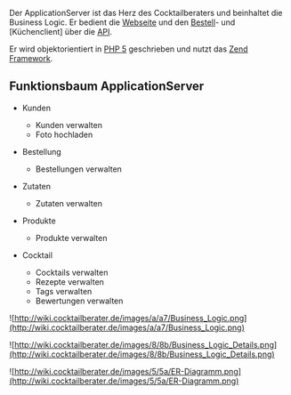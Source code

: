 Der ApplicationServer ist das Herz des Cocktailberaters und beinhaltet die Business Logic. Er bedient die [Webseite](Webseite.md) und den [Bestell](Bestellclient.md)- und [Küchenclient] über die [API](API.md).

Er wird objektorientiert in [PHP 5](http://www.php.net) geschrieben und nutzt das [Zend Framework](http://framework.zend.com/).

## Funktionsbaum ApplicationServer ##
  * Kunden
    * Kunden verwalten
    * Foto hochladen

  * Bestellung
    * Bestellungen verwalten

  * Zutaten
    * Zutaten verwalten

  * Produkte
    * Produkte verwalten

  * Cocktail
    * Cocktails verwalten
    * Rezepte verwalten
    * Tags verwalten
    * Bewertungen verwalten

![http://wiki.cocktailberater.de/images/a/a7/Business_Logic.png](http://wiki.cocktailberater.de/images/a/a7/Business_Logic.png)

![http://wiki.cocktailberater.de/images/8/8b/Business_Logic_Details.png](http://wiki.cocktailberater.de/images/8/8b/Business_Logic_Details.png)

![http://wiki.cocktailberater.de/images/5/5a/ER-Diagramm.png](http://wiki.cocktailberater.de/images/5/5a/ER-Diagramm.png)